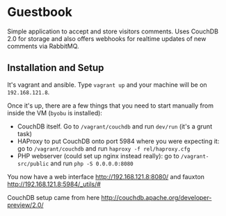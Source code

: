 # Guestbook

Simple application to accept and store visitors comments.  Uses CouchDB 2.0 for storage and also offers webhooks for realtime updates of new comments via RabbitMQ.

## Installation and Setup

It's vagrant and ansible.  Type `vagrant up` and your machine will be on `192.168.121.8`.

Once it's up, there are a few things that you need to start manually from inside the VM (`byobu` is installed):

 * CouchDB itself.  Go to `/vagrant/couchdb` and run `dev/run` (it's a grunt task)
 * HAProxy to put CouchDB onto port 5984 where you were expecting it: go to `/vagrant/couchdb` and run `haproxy -f rel/haproxy.cfg`
 * PHP webserver (could set up nginx instead really): go to `/vagrant-src/public` and run `php -S 0.0.0.0:8080`

You now have a web interface http://192.168.121.8:8080/ and fauxton http://192.168.121.8:5984/_utils/#

CouchDB setup came from here http://couchdb.apache.org/developer-preview/2.0/
